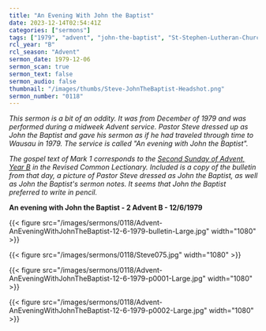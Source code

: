 ```yaml
---
title: "An Evening With John the Baptist"
date: 2023-12-14T02:54:41Z
categories: ["sermons"]
tags: ["1979", "advent", "john-the-baptist", "St-Stephen-Lutheran-Church-Wausau-WI"]
rcl_year: "B"
rcl_season: "Advent"
sermon_date: 1979-12-06
sermon_scan: true
sermon_text: false
sermon_audio: false
thumbnail: "/images/thumbs/Steve-JohnTheBaptist-Headshot.png"
sermon_number: "0118"
---
```


_This sermon is a bit of an oddity. It was from December of 1979 and was performed during a midweek Advent service. Pastor Steve dressed up as John the Baptist and gave his sermon as if he had traveled through time to Wausau in 1979. The service is called "An evening with John the Baptist"._

<!--more-->

_The gospel text of Mark 1 corresponds to the [Second Sunday of Advent, Year B](https://lectionary.library.vanderbilt.edu/texts/?y=382&z=a&d=2) in the Revised Common Lectionary. Included is a copy of the bulletin from that day, a picture of Pastor Steve dressed as John the Baptist, as well as John the Baptist's sermon notes. It seems that John the Baptist preferred to write in pencil._

**An evening with John the Baptist - 2 Advent B - 12/6/1979**

{{< figure src="/images/sermons/0118/Advent-AnEveningWithJohnTheBaptist-12-6-1979-bulletin-Large.jpg" width="1080" >}}

{{< figure src="/images/sermons/0118/Steve075.jpg" width="1080" >}}

{{< figure src="/images/sermons/0118/Advent-AnEveningWithJohnTheBaptist-12-6-1979-p0001-Large.jpg" width="1080" >}}

{{< figure src="/images/sermons/0118/Advent-AnEveningWithJohnTheBaptist-12-6-1979-p0002-Large.jpg" width="1080" >}}




